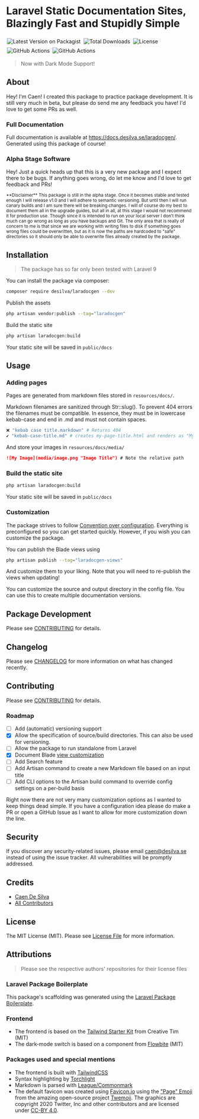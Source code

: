 # Laravel Static Documentation Sites, Blazingly Fast and Stupidly Simple

<p>
	<img style="display: inline; margin: 4px 2px;" src="https://img.shields.io/packagist/v/desilva/laradocgen" alt="Latest Version on Packagist">
	<img style="display: inline; margin: 4px 2px;" src="https://img.shields.io/packagist/dt/desilva/laradocgen" alt="Total Downloads">
	<img style="display: inline; margin: 4px 2px;" src="https://img.shields.io/packagist/l/desilva/laradocgen" alt="License">
	<img style="display: inline; margin: 4px 2px;" src="https://github.com/caendesilva/laradocgen/actions/workflows/php.yml/badge.svg" alt="GitHub Actions">
	<img style="display: inline; margin: 4px 2px;" src="https://github.com/caendesilva/Laradocgen/actions/workflows/pages/pages-build-deployment/badge.svg" alt="GitHub Actions">
</p>

> Now with Dark Mode Support!

## About

Hey! I'm Caen! I created this package to practice package development. It is still very much in beta, but please do send me any feedback you have! I'd love to get some PRs as well.

### Full Documentation
Full documentation is available at https://docs.desilva.se/laradocgen/. Generated using this package of course!

### Alpha Stage Software
Hey! Just a quick heads up that this is a very new package and I expect there to be bugs. If anything goes wrong, do let me know and I'd love to get feedback and PRs!

<small>
**Disclaimer**
This package is still in the alpha stage. Once it becomes stable and tested enough I will release v1.0 and I will adhere to semantic versioning. But until then I will run canary builds and I am sure there will be breaking changes. I will of course do my best to document them all in the upgrade guides, but all in all, at this stage I would not recommend it for production use. Though since it is intended to run on your local server I don't think much can go wrong as long as you have backups and Git. The only area that is really of concern to me is that since we are working with writing files to disk if something goes wrong files could be overwritten, but as it is now the paths are hardcoded to "safe" directories so it should only be able to overwrite files already created by the package.
</small>

## Installation
> The package has so far only been tested with Laravel 9

You can install the package via composer:
```bash
composer require desilva/laradocgen --dev
```

Publish the assets
```bash
php artisan vendor:publish --tag="laradocgen"
```

Build the static site
```bash
php artisan laradocgen:build
```
Your static site will be saved in `public/docs`

## Usage

### Adding pages
Pages are generated from markdown files stored in `resources/docs/`.

Markdown filenames are sanitized through Str::slug(). To prevent 404 errors the filenames must be compatible. In essence, they must be in lowercase kebab-case and end in .md and must not contain spaces.
```bash
❌ "kebab case title.markdown" # Returns 404
✔️ "kebab-case-title.md" # creates my-page-title.html and renders as "My Page Title" in the frontend
```

And store your images in `resources/docs/media/`
```markdown
![My Image](media/image.png "Image Title") # Note the relative path
```

### Build the static site
```bash
php artisan laradocgen:build
```
Your static site will be saved in `public/docs`

### Customization
The package strives to follow [Convention over configuration](https://en.wikipedia.org/wiki/Convention_over_configuration).
Everything is preconfigured so you can get started quickly. However, if you wish you can customize the package.

You can publish the Blade views using
```bash
php artisan publish --tag="laradocgen-views"
```
And customize them to your liking. Note that you will need to re-publish the views when updating!

You can customize the source and output directory in the config file.
You can use this to create multiple documentation versions.

## Package Development

Please see [CONTRIBUTING](CONTRIBUTING.md) for details.

## Changelog

Please see [CHANGELOG](CHANGELOG.md) for more information on what has changed recently.

## Contributing

Please see [CONTRIBUTING](CONTRIBUTING.md) for details.

### Roadmap
- [ ] Add (automatic) versioning support
- [x] Allow the specification of source/build directories. This can also be used for versioning.
- [ ] Allow the package to run standalone from Laravel
- [x] Document Blade [view customization](https://laravel.com/docs/9.x/packages#views)
- [ ] Add Search feature 
- [ ] Add Artisan command to create a new Markdown file based on an input title
- [ ] Add CLI options to the Artisan build command to override config settings on a per-build basis

Right now there are not very many customization options as I wanted to keep things dead simple.
If you have a configuration idea please do make a PR or open a GitHub Issue as I want to allow for more customization down the line.


## Security

If you discover any security-related issues, please email caen@desilva.se instead of using the issue tracker.
All vulnerabilities will be promptly addressed.

## Credits

-   [Caen De Silva](https://github.com/caendesilva)
-   [All Contributors](../../contributors)

## License

The MIT License (MIT). Please see [License File](LICENSE.md) for more information.

## Attributions
> Please see the respective authors' repositories for their license files

### Laravel Package Boilerplate

This package's scaffolding was generated using the [Laravel Package Boilerplate](https://laravelpackageboilerplate.com).

### Frontend

- The frontend is based on the [Tailwind Starter Kit](https://github.com/creativetimofficial/tailwind-starter-kit) from Creative Tim (MIT)
- The dark-mode switch is based on a component from [Flowbite](https://flowbite.com/docs/customize/dark-mode/) (MIT)

### Packages used and special mentions
- The frontend is built with [TailwindCSS](https://tailwindcss.com/)
- Syntax highlighting by [Torchlight](https://torchlight.dev/)
- Markdown is parsed with [League/Commonmark](https://github.com/thephpleague/commonmark)
- The default favicon was created using [Favicon.io](https://favicon.io/) using the ["Page" Emoji](https://github.com/twitter/twemoji/blob/master/assets/svg/1f4c4.svg) from the amazing open-source project [Twemoji](https://twemoji.twitter.com/). The graphics are copyright 2020 Twitter, Inc and other contributors and are licensed under [CC-BY 4.0](https://creativecommons.org/licenses/by/4.0/).
